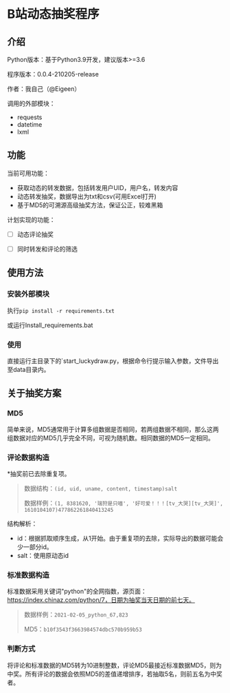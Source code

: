 
# B站动态抽奖程序

## 介绍

Python版本：基于Python3.9开发，建议版本>=3.6

程序版本：0.0.4-210205-release

作者：我自己（@Eigeen）

调用的外部模块：

- requests
- datetime
- lxml



## 功能

当前可用功能：

- 获取动态的转发数据，包括转发用户UID，用户名，转发内容
- 动态转发抽奖，数据导出为txt和csv(可用Excel打开)
- 基于MD5的可溯源高级抽奖方法，保证公正，较难黑箱

计划实现的功能：

- [ ] 动态评论抽奖
- [ ] 同时转发和评论的筛选



## 使用方法

### 安装外部模块

执行`pip install -r requirements.txt`

或运行Install_requirements.bat

### 使用

直接运行主目录下的`start_luckydraw.py，根据命令行提示输入参数，文件导出至data目录内。



## 关于抽奖方案

### MD5

简单来说，MD5通常用于计算多组数据是否相同，若两组数据不相同，那么这两组数据对应的MD5几乎完全不同，可视为随机数。相同数据的MD5一定相同。

### 评论数据构造

*抽奖前已去除重复项。

> 数据结构：`(id, uid, uname, content, timestamp)salt`
>
> 数据样例：`(1, 8381620, '瑞狩是只喵', '好可爱！！！[tv_大哭][tv_大哭]', 1610104107)477862261840413245`

结构解析：

- id：根据抓取顺序生成，从1开始。由于重复项的去除，实际导出的数据可能会少一部分id。
- salt：使用原动态id

### 标准数据构造

标准数据采用关键词"python"的全网指数，源页面：https://index.chinaz.com/python/7，日期为抽奖当天日期的前七天。

> 数据样例：`2021-02-05_python_67,823`
>
> MD5：`b10f3543f3663984574dbc570b959b53`

### 判断方式

将评论和标准数据的MD5转为10进制整数，评论MD5最接近标准数据MD5，则为中奖。所有评论的数据会依照MD5的差值递增排序，若抽取5名，则前五名为中奖者。